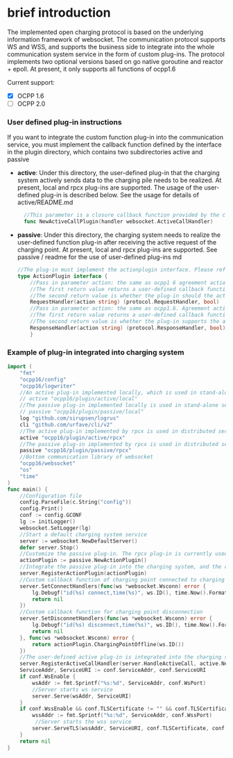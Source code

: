 # brief introduction

The implemented open charging protocol is based on the underlying information framework of websocket. The communication protocol supports WS and WSS, and supports the business side to integrate into the whole communication system service in the form of custom plug-ins. The protocol implements two optional versions based on go native goroutine and reactor + epoll. At present, it only supports all functions of ocpp1.6  

Current support:

- [x] OCPP 1.6
- [ ] OCPP 2.0 

### User defined plug-in instructions
If you want to integrate the custom function plug-in into the communication service, you must implement the callback function defined by the interface in the plugin directory, which contains two subdirectories active and passive

- **active**: Under this directory, the user-defined plug-in that the charging system actively sends data to the charging pile needs to be realized. At present, local and rpcx plug-ins are supported. The usage of the user-defined plug-in is described below. See the usage for details of active/README.md  
  ```go
    //This parameter is a closure callback function provided by the charging system. The plug-in only needs to call this callback function to issue a command to the charging pile. Please refer to the implementation method of (active/local/plugin.go)
    func NewActiveCallPlugin(handler websocket.ActiveCallHandler)
  ```

- **passive**: Under this directory, the charging system needs to realize the user-defined function plug-in after receiving the active request of the charging point. At present, local and rpcx plug-ins are supported. See passive / readme for the use of user-defined plug-ins md
    ```go
    //The plug-in must implement the actionplugin interface. Please refer to the implementation method of (passive/local/plugin.go)
    type ActionPlugin interface {
        //Pass in parameter action: the same as ocpp1 6 agreement action
        //The first return value returns a user-defined callback function about action (this function is the callback function of the charging point requesting the corresponding action of the charging system)
        //The second return value is whether the plug-in should the action. If it is not supported, the charging system will return an error message agreed in ocpp1.6
	    RequestHandler(action string) (protocol.RequestHandler, bool) 
        //Pass in parameter action: the same as ocpp1.6. Agreement action,
        //The first return value returns a user-defined callback function about action (this function is the user-defined callback function of the charging point responding to the charging system's active command)
        //The second return value is whether the plug-in supports the action. If not, the charging system will send an error message agreed in ocpp1.6
	    ResponseHandler(action string) (protocol.ResponseHandler, bool) 
        }  
    ```   

### Example of plug-in integrated into charging system
```go
import (
	"fmt"
	"ocpp16/config" 
	"ocpp16/logwriter"
    //An active plug-in implemented locally, which is used in stand-alone services
	// active "ocpp16/plugin/active/local" 
    //The passive plug-in implemented locally is used in stand-alone services
	// passive "ocpp16/plugin/passive/local"
	log "github.com/sirupsen/logrus"
	cli "github.com/urfave/cli/v2"
    //The active plug-in implemented by rpcx is used in distributed services
	active "ocpp16/plugin/active/rpcx"
    //The passive plug-in implemented by rpcx is used in distributed services
	passive "ocpp16/plugin/passive/rpcx" 
    //Bottom communication library of websocket
	"ocpp16/websocket" 
	"os"
	"time"
)
func main() {
    //Configuration file
	config.ParseFile(c.String("config")) 
	config.Print()
	conf := config.GCONF
	lg := initLogger()
	websocket.SetLogger(lg)
    //Start a default charging system service
	server := websocket.NewDefaultServer() 
	defer server.Stop() 
    //Customize the passive plug-in. The rpcx plug-in is currently used
	actionPlugin := passive.NewActionPlugin() 
    //Integrate the passive plug-in into the charging system, and the charging system will proxy the plug-in to perform the custom functions in the plug-in
	server.RegisterActionPlugin(actionPlugin)
    //Custom callback function of charging point connected to charging system
	server.SetConnectHandlers(func(ws *websocket.Wsconn) error { 
		lg.Debugf("id(%s) connect,time(%s)", ws.ID(), time.Now().Format(time.RFC3339))
		return nil
	})
    //Custom callback function for charging point disconnection
	server.SetDisconnetHandlers(func(ws *websocket.Wsconn) error { 
		lg.Debugf("id(%s) disconnect,time(%s)", ws.ID(), time.Now().Format(time.RFC3339))
		return nil
	}, func(ws *websocket.Wsconn) error {
		return actionPlugin.ChargingPointOffline(ws.ID())
	})
    //The user-defined active plug-in is integrated into the charging system. Currently, the rpcx plug-in is used. The charging  system sends commands to the charging pile on behalf of the plug-in
	server.RegisterActiveCallHandler(server.HandleActiveCall, active.NewActiveCallPlugin) 
	ServiceAddr, ServiceURI := conf.ServiceAddr, conf.ServiceURI
	if conf.WsEnable {
		wsAddr := fmt.Sprintf("%s:%d", ServiceAddr, conf.WsPort)
        //Server starts ws service
		server.Serve(wsAddr, ServiceURI) 
	}
	if conf.WssEnable && conf.TLSCertificate != "" && conf.TLSCertificateKey != "" {
		wssAddr := fmt.Sprintf("%s:%d", ServiceAddr, conf.WssPort)
         //Server starts the wss service
		server.ServeTLS(wssAddr, ServiceURI, conf.TLSCertificate, conf.TLSCertificateKey)
	}
	return nil
}
```
